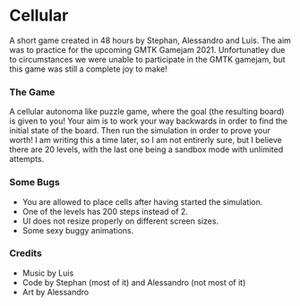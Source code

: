 # Cellular
A short game created in 48 hours by Stephan, Alessandro and Luis. The aim was to practice for the upcoming GMTK Gamejam 2021. Unfortunatley due to circumstances we were unable to participate in the GMTK gamejam, but this game was still a complete joy to make!

### The Game
A cellular autonoma like puzzle game, where the goal (the resulting board) is given to you! Your aim is to work your way backwards in order to find the initial state of the board. Then run the simulation in order to prove your worth! I am writing this a time later, so I am not entirerly sure, but I believe there are 20 levels, with the last one being a sandbox mode with unlimited attempts.

### Some Bugs
- You are allowed to place cells after having started the simulation.
- One of the levels has 200 steps instead of 2.
- UI does not resize properly on different screen sizes.
- Some sexy buggy animations.

### Credits
- Music by Luis
- Code by Stephan (most of it) and Alessandro (not most of it)
- Art by Alessandro
